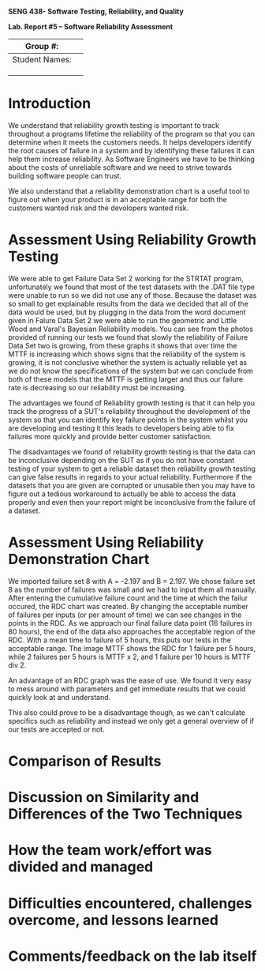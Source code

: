 **SENG 438- Software Testing, Reliability, and Quality**

**Lab. Report \#5 – Software Reliability Assessment**

| Group \#:       |   |
|-----------------|---|
| Student Names:  |   |
|                 |   |
|                 |   |
|                 |   |

# Introduction
We understand that reliability growth testing is important to track throughout a programs lifetime the reliability of the program so that you can determine when it meets the customers needs. It helps developers identify the root causes of failure in a system and by identifying these failures it can help them increase reliability. As Software Engineers we have to be thinking about the costs of unreliable software and we need to strive towards building software people can trust. 

We also understand that a reliability demonstration chart is a useful tool to figure out when your product is in an acceptable range for both the customers wanted risk and the devolopers wanted risk.
# 

# Assessment Using Reliability Growth Testing 
We were able to get Failure Data Set 2 working for the STRTAT program, unfortunately we found that most of the test datasets with the .DAT file type were unable to run so we did not use any of those. Because the dataset was so small to get explainable results from the data we decided that all of the data would be used, but by plugging in the data from the word document given in Falure Data Set 2 we were able to run the geometric and Little Wood and Varal's Bayesian Reliability models. You can see from the photos provided of running our tests we found that slowly the reliability of Failure Data Set two is growing, from these graphs it shows that over time the MTTF is increasing which shows signs that the reliability of the system is growing, it is not conclusive whether the system is actually reliable yet as we do not know the specifications of the system but we can conclude from both of these models that the MTTF is getting larger and thus our failure rate is decreasing so our reliability must be increasing. 

The advantages we found of Reliability growth testing is that it can help you track the progress of a SUT's reliability throughout the development of the system so that you can identify key failure points in the system whilst you are developing and testing it this leads to developers being able to fix failures more quickly and provide better customer satisfaction.

The disadvantages we found of reliability growth testing is that the data can be inconclusive depending on the SUT as if you do not have constant testing of your system to get a reliable dataset then reliability growth testing can give false results in regards to your actual reliability. Furthermore if the datasets that you are given are corrupted or unusable then you may have to figure out a tedious workaround to actually be able to access the data properly and even then your report might be inconclusive from the failure of a dataset. 
# Assessment Using Reliability Demonstration Chart 
We imported failure set 8 with A = -2.197 and B = 2.197. We chose failure set 8 as the number of failures was small and we had to input them all manually. After entering the cumulative failure count and the time at which the failur occured, the RDC chart was created. By changing the acceptable number of failures per inputs (or per amount of time) we can see changes in the points in the RDC. As we approach our final failure data point (16 failures in 80 hours), the end of the data also approaches the acceptable region of the RDC. With a mean time to failure of 5 hours, this puts our tests in the acceptable range. The image MTTF shows the RDC for 1 failure per 5 hours, while 2 failures per 5 hours is MTTF x 2, and 1 failure per 10 hours is MTTF div 2.

An advantage of an RDC graph was the ease of use. We found it very easy to mess around with parameters and get immediate results that we could quickly look at and understand.

This also could prove to be a disadvantage though, as we can't calculate specifics such as reliability and instead we only get a general overview of if our tests are accepted or not.
# 

# Comparison of Results

# Discussion on Similarity and Differences of the Two Techniques

# How the team work/effort was divided and managed

# 

# Difficulties encountered, challenges overcome, and lessons learned

# Comments/feedback on the lab itself
